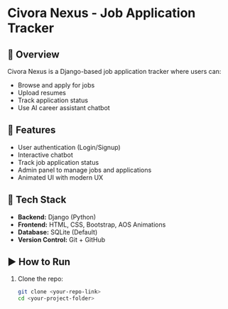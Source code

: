 # Civora Nexus - Job Application Tracker

## 📌 Overview
Civora Nexus is a Django-based job application tracker where users can:
- Browse and apply for jobs
- Upload resumes
- Track application status
- Use AI career assistant chatbot

## 🚀 Features
- User authentication (Login/Signup)
- Interactive chatbot
- Track job application status
- Admin panel to manage jobs and applications
- Animated UI with modern UX

## 🔧 Tech Stack
- **Backend:** Django (Python)
- **Frontend:** HTML, CSS, Bootstrap, AOS Animations
- **Database:** SQLite (Default)
- **Version Control:** Git + GitHub

## ▶️ How to Run
1. Clone the repo:
   ```bash
   git clone <your-repo-link>
   cd <your-project-folder>
